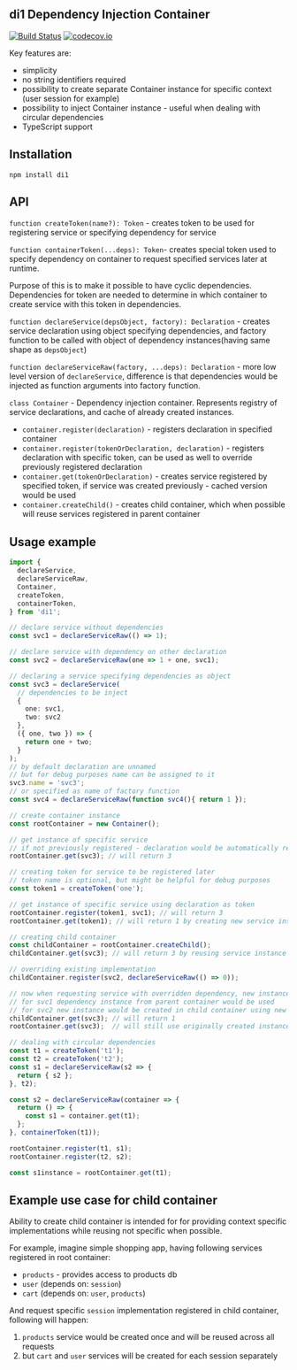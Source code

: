 ## di1 Dependency Injection Container 

[![Build Status](https://travis-ci.org/zxbodya/di1.svg)](https://travis-ci.org/zxbodya/di1)
[![codecov.io](https://codecov.io/github/zxbodya/di1/coverage.svg?branch=master)](https://codecov.io/github/zxbodya/di1?branch=master)

Key features are:

* simplicity
* no string identifiers required
* possibility to create separate Container instance for specific context (user session for example)
* possibility to inject Container instance - useful when dealing with circular dependencies
* TypeScript support 

## Installation 

`npm install di1`

## API

`function createToken(name?): Token` - creates token to be used for registering service or specifying dependency for service

`function containerToken(...deps): Token`- creates special token
 used to specify dependency on container to request specified services later at runtime.  
 
Purpose of this is to make it possible to have cyclic dependencies. 
Dependencies for token are needed to determine in which container to create service with this token in dependencies.

`function declareService(depsObject, factory): Declaration` - creates service declaration using object specifying dependencies,
 and factory function to be called with object of dependency instances(having same shape as `depsObject`)

`function declareServiceRaw(factory, ...deps): Declaration` - more low level version of `declareService`, difference is that dependencies would be injected as function arguments into factory function.

`class Container` - Dependency injection container. Represents registry of service declarations, and cache of already created instances. 

- `container.register(declaration)` - registers declaration in specified container
- `container.register(tokenOrDeclaration, declaration)` - registers declaration with specific token, can be used as well to override previously registered declaration
- `container.get(tokenOrDeclaration)` - creates service registered by specified token, if service was created previously - cached version would be used
- `container.createChild()` - creates child container, which when possible will reuse services registered in parent container

## Usage example

```typescript
import {
  declareService,
  declareServiceRaw,
  Container,
  createToken,
  containerToken,
} from 'di1';

// declare service without dependencies
const svc1 = declareServiceRaw(() => 1);

// declare service with dependency on other declaration
const svc2 = declareServiceRaw(one => 1 + one, svc1);

// declaring a service specifying dependencies as object
const svc3 = declareService(
  // dependencies to be inject
  { 
    one: svc1,
    two: svc2
  },
  ({ one, two }) => {
    return one + two;
  }
);
// by default declaration are unnamed
// but for debug purposes name can be assigned to it
svc3.name = 'svc3';
// or specified as name of factory function
const svc4 = declareServiceRaw(function svc4(){ return 1 });

// create container instance
const rootContainer = new Container();

// get instance of specific service
// if not previously registered - declaration would be automatically registered at root container
rootContainer.get(svc3); // will return 3

// creating token for service to be registered later
// token name is optional, but might be helpful for debug purposes
const token1 = createToken('one');

// get instance of specific service using declaration as token
rootContainer.register(token1, svc1); // will return 3
rootContainer.get(token1); // will return 1 by creating new service instance using declaration svc1

// creating child container
const childContainer = rootContainer.createChild();
childContainer.get(svc3); // will return 3 by reusing service instance created previously in parent container

// overriding existing implementation
childContainer.register(svc2, declareServiceRaw(() => 0));

// now when requesting service with overridden dependency, new instance would be created in child container
// for svc1 dependency instance from parent container would be used
// for svc2 new instance would be created in child container using new declaration
childContainer.get(svc3); // will return 1
rootContainer.get(svc3);  // will still use originally created instance (will return 3)

// dealing with circular dependencies
const t1 = createToken('t1');
const t2 = createToken('t2');
const s1 = declareServiceRaw(s2 => {
  return { s2 };
}, t2);

const s2 = declareServiceRaw(container => {
  return () => {
    const s1 = container.get(t1);
  };
}, containerToken(t1));

rootContainer.register(t1, s1);
rootContainer.register(t2, s2);

const s1instance = rootContainer.get(t1);
```

## Example use case for child container

Ability to create child container is intended for for providing context specific implementations
while reusing not specific when possible.

For example, imagine simple shopping app, having following services registered in root container: 

- `products` - provides access to products db 
- `user` (depends on: `session`)
- `cart` (depends on: `user`, `products`)

And request specific `session` implementation registered in child container, following will happen:

1. `products` service would be created once and will be reused across all requests
2. but `cart` and `user` services will be created for each session separately
